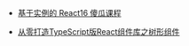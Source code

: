 - [基于实例的 React16 傻瓜课程](https://www.imooc.com/learn/1045)

- [从零打造TypeScript版React组件库之树形组件](http://www.zhufengpeixun.cn/zhufenggongkaike/gaojijiagougongkaike/2019-10-24/1231.html)